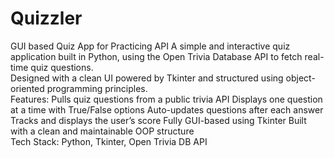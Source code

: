 # Quizzler
GUI based Quiz App for Practicing API
A simple and interactive quiz application built in Python, using the Open Trivia Database API to fetch real-time quiz questions.<br> 
Designed with a clean UI powered by Tkinter and structured using object-oriented programming principles.
<br>
Features:
Pulls quiz questions from a public trivia API
Displays one question at a time with True/False options
Auto-updates questions after each answer
Tracks and displays the user’s score
Fully GUI-based using Tkinter
Built with a clean and maintainable OOP structure
<br>
Tech Stack: Python, Tkinter, Open Trivia DB API
